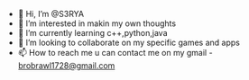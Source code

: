 - 👋 Hi, I’m @S3RYA
- 👀 I’m interested in makin my own thoughts
- 🌱 I’m currently learning c++,python,java
- 💞️ I’m looking to collaborate on my specific games and apps
- 📫 How to reach me u can contact me on my gmail - brobrawl1728@gmail.com

<!---
S3RYA/S3RYA is a ✨ special ✨ repository because its `README.md` (this file) appears on your GitHub profile.
You can click the Preview link to take a look at your changes.
--->
